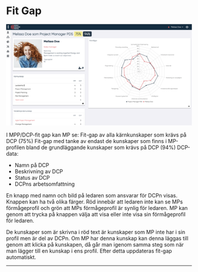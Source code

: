 # Fit Gap

![alt text](pictures/fit-gap.png)
<!--- Bild med skilda procent--->

I MPP/DCP-fit gap kan MP se: Fit-gap av alla kärnkunskaper som krävs på DCP (75%) Fit-gap med tanke av endast de kunskaper som finns i MP-profilen bland de grundläggande kunskaper som krävs på DCP (94%) DCP-data:

- Namn på DCP
- Beskrivning av DCP
- Status av DCP
- DCPns arbetsomfattning

En knapp med namn och bild på ledaren som ansvarar för DCPn visas. Knappen kan ha två olika färger. Röd innebär att ledaren inte kan se MPs förmågeprofil och grön att MPs förmågeprofil är synlig för ledaren. MP kan genom att trycka på knappen välja att visa eller inte visa sin förmågeprofil för ledaren.

De kunskaper som är skrivna i röd text är kunskaper som MP inte har i sin profil men är del av DCPn. Om MP har denna kunskap kan denna läggas till genom att klicka på kunskapen, då går man igenom samma steg som när man lägger till en kunskap i ens profil. Efter detta uppdateras fit-gap automatiskt.

--------------------------------------
